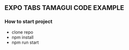 ## EXPO TABS TAMAGUI CODE EXAMPLE

### How to start project
* clone repo
* npm install
* npm run start
